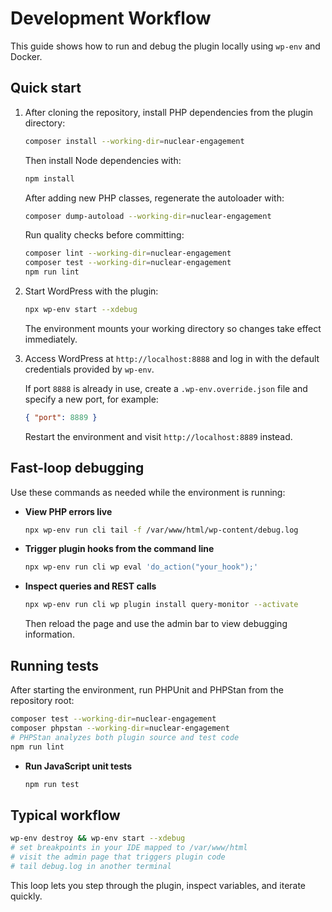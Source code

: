 # Development Workflow

This guide shows how to run and debug the plugin locally using `wp-env` and Docker.

## Quick start

1. After cloning the repository, install PHP dependencies from the plugin directory:
   ```bash
   composer install --working-dir=nuclear-engagement
   ```
   Then install Node dependencies with:
   ```bash
   npm install
   ```
   After adding new PHP classes, regenerate the autoloader with:
   ```bash
   composer dump-autoload --working-dir=nuclear-engagement
   ```

   Run quality checks before committing:
   ```bash
   composer lint --working-dir=nuclear-engagement
   composer test --working-dir=nuclear-engagement
   npm run lint
   ```

2. Start WordPress with the plugin:
   ```bash
   npx wp-env start --xdebug
   ```
   The environment mounts your working directory so changes take effect immediately.

3. Access WordPress at `http://localhost:8888` and log in with the default credentials provided by `wp-env`.

   If port `8888` is already in use, create a `.wp-env.override.json` file and specify a new port, for example:

   ```json
   { "port": 8889 }
   ```
   Restart the environment and visit `http://localhost:8889` instead.

## Fast-loop debugging

Use these commands as needed while the environment is running:

- **View PHP errors live**
  ```bash
  npx wp-env run cli tail -f /var/www/html/wp-content/debug.log
  ```
- **Trigger plugin hooks from the command line**
  ```bash
  npx wp-env run cli wp eval 'do_action("your_hook");'
  ```
- **Inspect queries and REST calls**
  ```bash
  npx wp-env run cli wp plugin install query-monitor --activate
  ```
  Then reload the page and use the admin bar to view debugging information.

## Running tests

After starting the environment, run PHPUnit and PHPStan from the repository root:

```bash
composer test --working-dir=nuclear-engagement
composer phpstan --working-dir=nuclear-engagement
# PHPStan analyzes both plugin source and test code
npm run lint
```
- **Run JavaScript unit tests**
  ```bash
  npm run test
  ```

## Typical workflow

```bash
wp-env destroy && wp-env start --xdebug
# set breakpoints in your IDE mapped to /var/www/html
# visit the admin page that triggers plugin code
# tail debug.log in another terminal
```

This loop lets you step through the plugin, inspect variables, and iterate quickly.
